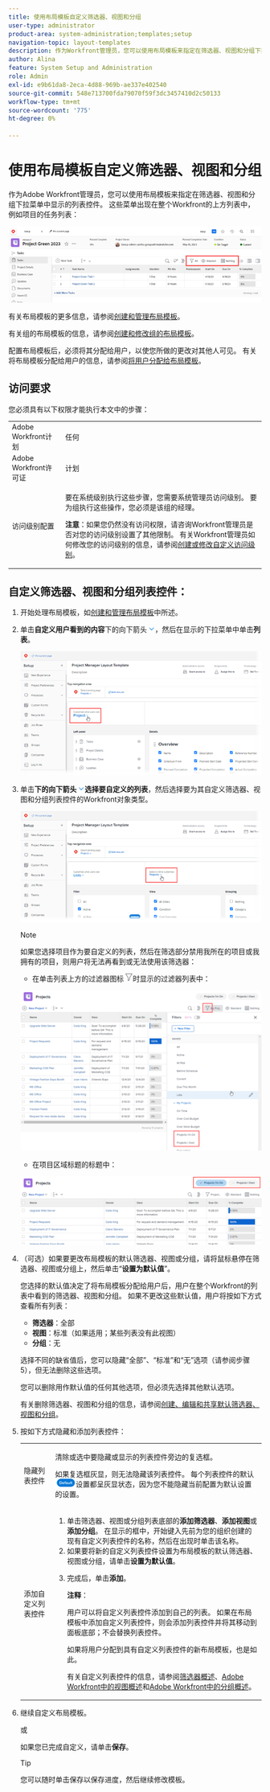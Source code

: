 ```yaml
---
title: 使用布局模板自定义筛选器、视图和分组
user-type: administrator
product-area: system-administration;templates;setup
navigation-topic: layout-templates
description: 作为Workfront管理员，您可以使用布局模板来指定在筛选器、视图和分组下拉菜单中显示的列表控件。 这些菜单出现在整个Workfront的上方列表中，例如项目的任务列表。
author: Alina
feature: System Setup and Administration
role: Admin
exl-id: e9b61da8-2eca-4d88-969b-ae337e402540
source-git-commit: 548e713700fda79070f59f3dc3457410d2c50133
workflow-type: tm+mt
source-wordcount: '775'
ht-degree: 0%

---
```


# 使用布局模板自定义筛选器、视图和分组

作为Adobe Workfront管理员，您可以使用布局模板来指定在筛选器、视图和分组下拉菜单中显示的列表控件。 这些菜单出现在整个Workfront的上方列表中，例如项目的任务列表：

![](assets/filter-view-grouping-layout-templates.png)

有关布局模板的更多信息，请参阅[创建和管理布局模板](../../../administration-and-setup/customize-workfront/use-layout-templates/create-and-manage-layout-templates.md)。

有关组的布局模板的信息，请参阅[创建和修改组的布局模板](../../../administration-and-setup/manage-groups/work-with-group-objects/create-and-modify-a-groups-layout-templates.md)。

配置布局模板后，必须将其分配给用户，以使您所做的更改对其他人可见。 有关将布局模板分配给用户的信息，请参阅[将用户分配给布局模板](../use-layout-templates/assign-users-to-layout-template.md)。

## 访问要求

您必须具有以下权限才能执行本文中的步骤：

<table style="table-layout:auto"> 
 <col> 
 <col> 
 <tbody> 
  <tr> 
   <td role="rowheader">Adobe Workfront计划</td> 
   <td>任何</td> 
  </tr> 
  <tr> 
   <td role="rowheader">Adobe Workfront许可证</td> 
   <td>计划</td> 
  </tr> 
  <tr> 
   <td role="rowheader">访问级别配置</td> 
   <td> <p>要在系统级别执行这些步骤，您需要系统管理员访问级别。
要为组执行这些操作，您必须是该组的经理。</p> <p><b>注意</b>：如果您仍然没有访问权限，请咨询Workfront管理员是否对您的访问级别设置了其他限制。 有关Workfront管理员如何修改您的访问级别的信息，请参阅<a href="../../../administration-and-setup/add-users/configure-and-grant-access/create-modify-access-levels.md" class="MCXref xref">创建或修改自定义访问级别</a>。</p> </td> 
  </tr> 
 </tbody> 
</table>

## 自定义筛选器、视图和分组列表控件：

1. 开始处理布局模板，如[创建和管理布局模板](../../../administration-and-setup/customize-workfront/use-layout-templates/create-and-manage-layout-templates.md)中所述。
1. 单击&#x200B;**自定义用户看到的内容**&#x200B;下的向下箭头![](assets/down-arrow-blue.png)，然后在显示的下拉菜单中单击&#x200B;**列表**。

   ![](assets/customize-what-users-see-dropdown-on-pg-adobe-branding.png)

1. 单击&#x200B;**下的向下箭头![](assets/down-arrow-blue.png)选择要自定义的列表**，然后选择要为其自定义筛选器、视图和分组列表控件的Workfront对象类型。

   ![](assets/select-a-list-to-customize-menu-on-pg-adobe-branding.png)

   >[!NOTE]
   >
   >如果您选择项目作为要自定义的列表，然后在筛选部分禁用我所在的项目或我拥有的项目，则用户将无法再看到或无法使用该筛选器：
   >
   >* 在单击列表上方的过滤器图标![](assets/filter-nwepng.png)时显示的过滤器列表中：
   >   
   >  ![](assets/disable-filters-projects-im-on-or-own.png)
   >   
   >* 在项目区域标题的标题中：
   >   
   >  ![](assets/disable-filter-pills.png)

1. （可选）如果要更改布局模板的默认筛选器、视图或分组，请将鼠标悬停在筛选器、视图或分组上，然后单击“**设置为默认值**”。

   您选择的默认值决定了将布局模板分配给用户后，用户在整个Workfront的列表中看到的筛选器、视图和分组。 如果不更改这些默认值，用户将按如下方式查看所有列表：

   * **筛选器**：全部
   * **视图**：标准（如果适用；某些列表没有此视图）
   * **分组**：无

   选择不同的缺省值后，您可以隐藏“全部”、“标准”和“无”选项（请参阅步骤5），但无法删除这些选项。

   您可以删除用作默认值的任何其他选项，但必须先选择其他默认选项。

   有关删除筛选器、视图和分组的信息，请参阅[创建、编辑和共享默认筛选器、视图和分组](../../../administration-and-setup/set-up-workfront/configure-system-defaults/create-and-share-default-fvgs.md)。

1. 按如下方式隐藏和添加列表控件：

   <table style="table-layout:auto"> 
    <col> 
    <col> 
    <tbody> 
     <tr> 
      <td role="rowheader">隐藏列表控件</td> 
      <td> <p>清除或选中要隐藏或显示的列表控件旁边的复选框。</p> <p>如果复选框灰显，则无法隐藏该列表控件。 每个列表控件的默认<img src="assets/default-pill.png">设置都呈灰显状态，因为您不能隐藏当前配置为默认设置的设置。</p> </td> 
     </tr> 
     <tr> 
      <td role="rowheader">添加自定义列表控件</td> 
      <td> <p> 
        <ol> 
         <li value="1"> 单击筛选器、视图或分组列表底部的<strong>添加筛选器</strong>、<strong>添加视图</strong>或<strong>添加分组</strong>。 在显示的框中，开始键入先前为您的组织创建的现有自定义列表控件的名称，然后在出现时单击该名称。</li> 
         <li value="2"> 如果要将新的自定义列表控件设置为布局模板的默认筛选器、视图或分组，请单击<strong>设置为默认值</strong>。 </li> 
         <li value="3"> <p>完成后，单击<strong>添加</strong>。</p> <p><b>注释</b>： <p>用户可以将自定义列表控件添加到自己的列表。 如果在布局模板中添加自定义列表控件，则会添加列表控件并将其移动到面板底部；不会替换列表控件。</p> <p>如果将用户分配到具有自定义列表控件的新布局模板，也是如此。 </p> <p>有关自定义列表控件的信息，请参阅<a href="../../../reports-and-dashboards/reports/reporting-elements/filters-overview.md" class="MCXref xref">筛选器概述</a>、<a href="../../../reports-and-dashboards/reports/reporting-elements/views-overview.md" class="MCXref xref">Adobe Workfront中的视图概述</a>和<a href="../../../reports-and-dashboards/reports/reporting-elements/groupings-overview.md" class="MCXref xref">Adobe Workfront中的分组概述</a>。</p> </p> </li> 
        </ol> </p> </td> 
     </tr> 
    </tbody> 
   </table>

1. 继续自定义布局模板。

   或

   如果您已完成自定义，请单击&#x200B;**保存**。

   >[!TIP]
   >
   >您可以随时单击保存以保存进度，然后继续修改模板。
